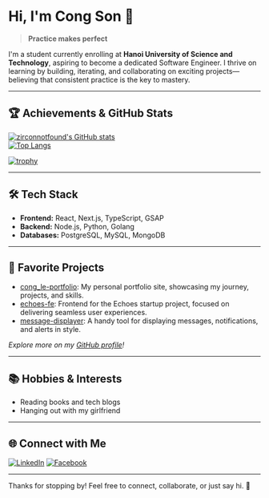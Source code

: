 # Hi, I'm Cong Son 👋

> **Practice makes perfect**

I'm a student currently enrolling at **Hanoi University of Science and Technology**, aspiring to become a dedicated Software Engineer. I thrive on learning by building, iterating, and collaborating on exciting projects—believing that consistent practice is the key to mastery.

---

## 🏆 Achievements & GitHub Stats
 
[![zirconnotfound's GitHub stats](https://github-readme-stats.vercel.app/api?username=zirconnotfound&show_icons=true&theme=tokyonight&hide_title=true)](https://github.com/anuraghazra/github-readme-stats)  
[![Top Langs](https://github-readme-stats.vercel.app/api/top-langs/?username=zirconnotfound&layout=compact&theme=tokyonight&hide_title=true)](https://github.com/anuraghazra/github-readme-stats)

[![trophy](https://github-profile-trophy.vercel.app/?username=zirconnotfound&theme=tokyonight&column=7)](https://github.com/ryo-ma/github-profile-trophy)

---

## 🛠️ Tech Stack

- **Frontend:** React, Next.js, TypeScript, GSAP
- **Backend:** Node.js, Python, Golang
- **Databases:** PostgreSQL, MySQL, MongoDB

---

## 🌟 Favorite Projects

- [cong_le-portfolio](https://github.com/zirconnotfound/cong_le-portfolio): My personal portfolio site, showcasing my journey, projects, and skills.
- [echoes-fe](https://github.com/echoes-startup/echoes-fe): Frontend for the Echoes startup project, focused on delivering seamless user experiences.
- [message-displayer](https://github.com/zirconnotfound/message-displayer): A handy tool for displaying messages, notifications, and alerts in style.

*Explore more on my [GitHub profile](https://github.com/zirconnotfound?tab=repositories)!*

---

## 📚 Hobbies & Interests

- Reading books and tech blogs
- Hanging out with my girlfriend

---

## 🌐 Connect with Me

[![LinkedIn](https://img.shields.io/badge/LinkedIn-blue?logo=linkedin&logoColor=white)](https://www.linkedin.com/in/nguy%E1%BB%85n-c%C3%B4ng-s%C6%A1n-218027306/)
[![Facebook](https://img.shields.io/badge/Facebook-1877F2?logo=facebook&logoColor=white)](https://www.facebook.com/mocnhan7125/)

---

Thanks for stopping by! Feel free to connect, collaborate, or just say hi. 🚀
